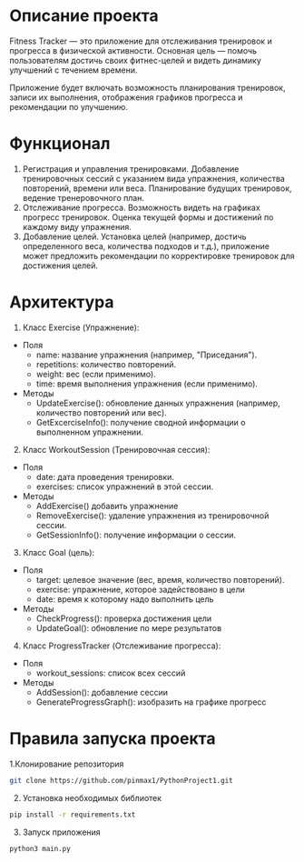 # Описание проекта
Fitness Tracker — это приложение для отслеживания тренировок и прогресса в физической активности. Основная цель — помочь пользователям достичь своих фитнес-целей и видеть динамику улучшений с течением времени.

Приложение будет включать возможность планирования тренировок, записи их выполнения, отображения графиков прогресса и рекомендации по улучшению.
# Функционал
1. Регистрация и управления тренировками. Добавление тренировочных сессий с указанием вида упражнения, количества повторений, времени или веса. Планирование будущих тренировок, ведение тренеровочного план.
2. Отслеживание прогресса. Возможность видеть на графиках прогресс тренировок. Оценка текущей формы и достижений по каждому виду упражнения.
3. Добавление целей. Установка целей (например, достичь определенного веса, количества подходов и т.д.), приложение может предложить рекомендации по корректировке тренировок для достижения целей.
# Архитектура
1. Класс Exercise (Упражнение):
* Поля
  * name: название упражнения (например, "Приседания").
  * repetitions: количество повторений.
  * weight: вес (если применимо).
  * time: время выполнения упражнения (если применимо).
* Методы
   * UpdateExercise(): обновление данных упражнения (например, количество повторений или вес).
   * GetExcerciseInfo(): получение сводной информации о выполненном упражнении.
 2. Класс WorkoutSession (Тренировочная сессия):
* Поля
  * date: дата проведения тренировки.
  * exercises: список упражнений в этой сессии.
* Методы
  * AddExercise() добавить упражнение
  * RemoveExercise(): удаление упражнения из тренировочной сессии.
  * GetSessionInfo(): получение информации о сессии.
3. Класс Goal (цель):
* Поля
  * target: целевое значение (вес, время, количество повторений).
  * exercise: упражнение, которое задействовано в цели
  * date: время к которому надо выполнить цель
* Методы
   * CheckProgress(): проверка достижения цели
   * UpdateGoal(): обновление по мере результатов
4. Класс ProgressTracker (Отслеживание прогресса):
* Поля
  * workout_sessions: список всех сессий
* Методы
  * AddSession(): добавление сессии
  * GenerateProgressGraph(): изобразить на графике прогресс
# Правила запуска проекта
1.Клонирование репозитория
```bash
git clone https://github.com/pinmax1/PythonProject1.git
```
2. Установка необходимых библиотек
```bash
pip install -r requirements.txt
```
3. Запуск приложения
```bash
python3 main.py
```

